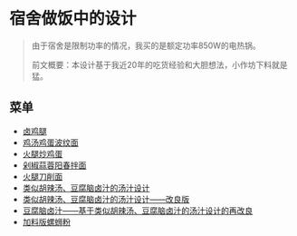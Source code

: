 # 宿舍做饭中的设计

> 由于宿舍是限制功率的情况，我买的是额定功率850W的电热锅。
> 
> 前文概要：本设计基于我近20年的吃货经验和大胆想法，小作坊下料就是猛。

## 菜单

- [卤鸡腿](1.md)
- [鸡汤鸡蛋波纹面](2.md)
- [火腿炒鸡蛋](3.md)
- [剁椒蒜蓉阳春拌面](4.md)
- [火腿刀削面](5.md)
- [类似胡辣汤、豆腐脑卤汁的汤汁设计](6.md)
- [类似胡辣汤、豆腐脑卤汁的汤汁设计——改良版](7.md)
- [豆腐脑卤汁——基于类似胡辣汤、豆腐脑卤汁的汤汁设计的再改良](8.md)
- [加料版螺蛳粉](9.md)